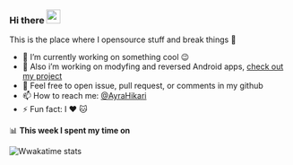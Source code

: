 ### Hi there <a href="https://www.gautamkrishnar.com/"><img src="https://media.giphy.com/media/hvRJCLFzcasrR4ia7z/giphy.gif" width="25px"></a>
This is the place where I opensource stuff and break things :rofl:

- 🔭 I’m currently working on something cool :wink:
- 🌱 Also i’m working on modyfing and reversed Android apps, [check out my project](https://t.me/AyraProject)
- 💬 Feel free to open issue, pull request, or comments in my github
- 📫 How to reach me: [@AyraHikari](https://t.me/AyraHikari)
- ⚡ Fun fact: I :heart: :cat:

📊 **This week I spent my time on**

![Wwakatime stats](https://github-readme-stats.vercel.app/api/wakatime?username=AyraHikari&custom_title=Ayra's%20Week%20Stats&hide_title=true&hide_border=true&langs_count=5)

<img src='https://profile-counter.glitch.me/AyraHikari/count.svg' width='0px'>
